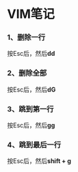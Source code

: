# VIM笔记

### 1、删除一行

按Esc后，然后**dd**

### 2、删除全部

按Esc后，然后**dG**

### 3、跳到第一行

按Esc后，然后**gg**

### 4、跳到最后一行

按Esc后，然后**shift + g**







